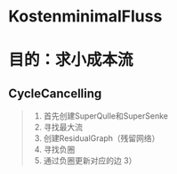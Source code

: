 # KostenminimalFluss

# 目的：求小成本流


## CycleCancelling
> 1. 首先创建SuperQulle和SuperSenke
> 2. 寻找最大流
> 3. 创建ResidualGraph（残留网络）
> 4. 寻找负圈
> 5. 通过负圈更新对应的边 3）



